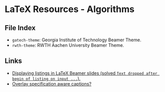 # LaTeX Resources - Algorithms

## File Index

* `gatech-theme`: Georgia Institute of Technology Beamer Theme.
* `rwth-theme`: RWTH Aachen University Beamer Theme. 

## Links

* [Displaying listings in LaTeX Beamer slides (solved `Text dropped after begin of listing on input ...`).](https://anteru.net/2008/09/15/269/)
* [Overlay specification aware captions?](http://tex.stackexchange.com/questions/10590/how-do-i-alternate-graphics-in-latex-beamer)